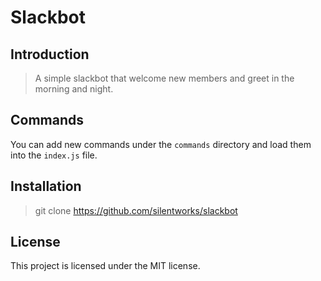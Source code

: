 # Slackbot

## Introduction

> A simple slackbot that welcome new members and greet in the morning and night.

## Commands

You can add new commands under the `commands` directory and load them into the `index.js` file.

## Installation

> git clone https://github.com/silentworks/slackbot

## License

This project is licensed under the MIT license.
